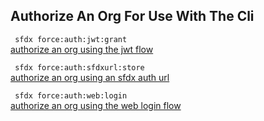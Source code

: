## Authorize An Org For Use With The Cli



``` sfdx force:auth:jwt:grant```   
 [authorize an org using the jwt flow](./authorizeanorgforusewiththecli)

``` sfdx force:auth:sfdxurl:store```   
 [authorize an org using an sfdx auth url](./authorizeanorgforusewiththecli)

``` sfdx force:auth:web:login```   
 [authorize an org using the web login flow](./authorizeanorgforusewiththecli)

